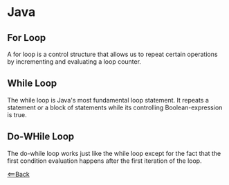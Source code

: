 # Java

## For Loop  

A for loop is a control structure that allows us to repeat certain operations by incrementing and evaluating a loop counter.  

## While Loop  

The while loop is Java's most fundamental loop statement. It repeats a statement or a block of statements while its controlling Boolean-expression is true.  

## Do-WHile Loop  

The do-while loop works just like the while loop except for the fact that the first condition evaluation happens after the first iteration of the loop.  

[<==Back](../README.md)  
